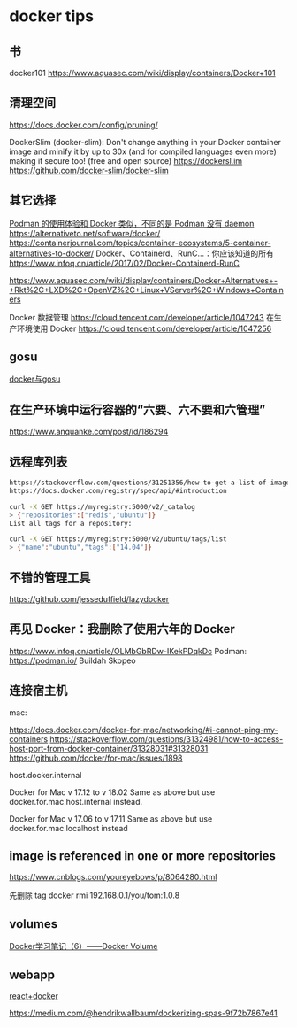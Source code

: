 # docker tips

##  书
docker101
https://www.aquasec.com/wiki/display/containers/Docker+101

##  清理空间

https://docs.docker.com/config/pruning/

DockerSlim (docker-slim): Don't change anything in your Docker container image and minify it by up to 30x (and for compiled languages even more) making it secure too! (free and open source) https://dockersl.im
https://github.com/docker-slim/docker-slim

## 其它选择

[Podman 的使用体验和 Docker 类似，不同的是 Podman 没有 daemon](https://github.com/containers/libpod)
https://alternativeto.net/software/docker/
https://containerjournal.com/topics/container-ecosystems/5-container-alternatives-to-docker/
Docker、Containerd、RunC...：你应该知道的所有
https://www.infoq.cn/article/2017/02/Docker-Containerd-RunC

https://www.aquasec.com/wiki/display/containers/Docker+Alternatives+-+Rkt%2C+LXD%2C+OpenVZ%2C+Linux+VServer%2C+Windows+Containers

Docker 数据管理
https://cloud.tencent.com/developer/article/1047243
在生产环境使用 Docker
https://cloud.tencent.com/developer/article/1047256

## gosu

[docker与gosu](https://blog.csdn.net/boling_cavalry/article/details/93380447)

## 在生产环境中运行容器的“六要、六不要和六管理”

<https://www.anquanke.com/post/id/186294>

## 远程库列表

```bash
https://stackoverflow.com/questions/31251356/how-to-get-a-list-of-images-on-docker-registry-v2
https://docs.docker.com/registry/spec/api/#introduction

curl -X GET https://myregistry:5000/v2/_catalog
> {"repositories":["redis","ubuntu"]}
List all tags for a repository:

curl -X GET https://myregistry:5000/v2/ubuntu/tags/list
> {"name":"ubuntu","tags":["14.04"]}
```
##  不错的管理工具

https://github.com/jesseduffield/lazydocker

## 再见 Docker：我删除了使用六年的 Docker

https://www.infoq.cn/article/OLMbGbRDw-IKekPDqkDc
Podman: <https://podman.io/>
Buildah
Skopeo

## 连接宿主机

mac:

<https://docs.docker.com/docker-for-mac/networking/#i-cannot-ping-my-containers>
<https://stackoverflow.com/questions/31324981/how-to-access-host-port-from-docker-container/31328031#31328031>
<https://github.com/docker/for-mac/issues/1898>

host.docker.internal

Docker for Mac v 17.12 to v 18.02
Same as above but use docker.for.mac.host.internal instead.

Docker for Mac v 17.06 to v 17.11
Same as above but use docker.for.mac.localhost instead

## image is referenced in one or more repositories
https://www.cnblogs.com/youreyebows/p/8064280.html

先删除 tag
docker rmi 192.168.0.1/you/tom:1.0.8

## volumes
[Docker学习笔记（6）——Docker Volume](https://www.jianshu.com/p/ef0f24fd0674)
## webapp

[react+docker](https://medium.com/yld-engineering-blog/deploy-your-create-react-app-with-docker-and-ngnix-653e94ffb537)

<https://medium.com/@hendrikwallbaum/dockerizing-spas-9f72b7867e41>


